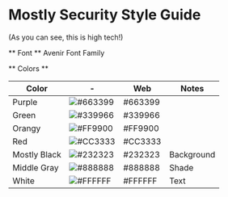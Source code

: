 # Mostly Security Style Guide

(As you can see, this is high tech!)


** Font ** Avenir Font Family

** Colors **

| Color | - | Web | Notes |
|-------|---|-----|-------|
| Purple | ![#663399](https://placehold.it/30/663399/000000?text=+) | #663399 | |
| Green | ![#339966](https://placehold.it/30/339966/000000?text=+) | #339966 | |
| Orangy | ![#FF9900](https://placehold.it/30/FF9900/000000?text=+) | #FF9900 | |
| Red | ![#CC3333](https://placehold.it/30/CC3333/000000?text=+) | #CC3333 | |
| Mostly Black | ![#232323](https://placehold.it/30/232323/000000?text=+) | #232323 | Background |
| Middle Gray | ![#888888](https://placehold.it/30/888888/000000?text=+) | #888888 | Shade |
| White | ![#FFFFFF](https://placehold.it/30/FFFFFF/000000?text=+) | #FFFFFF | Text |
